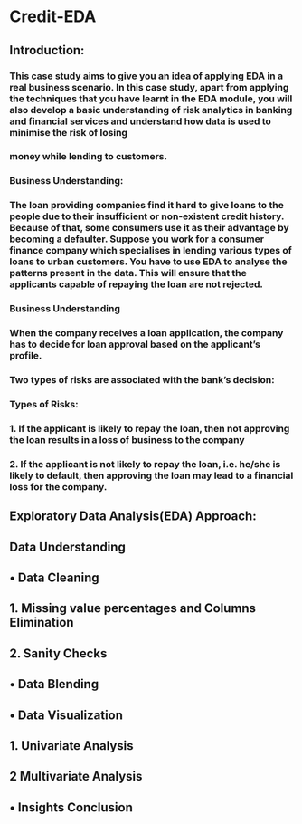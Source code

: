 # Credit-EDA

## Introduction:
### This case study aims to give you an idea of applying EDA in a real business scenario. In this case study, apart from applying the techniques that you  have learnt in the EDA module, you will also develop a basic understanding of risk analytics in banking and financial services and understand how data  is used to minimise the risk of losing 
### money while lending to customers.

### Business Understanding:
### The loan providing companies find it hard to give loans to the people due to their insufficient or non-existent credit history. Because of that, some consumers use it as their advantage by becoming a defaulter. Suppose you work for a consumer finance company which specialises in lending various types of loans to urban customers. You have to use EDA to analyse the patterns present in the data. This will ensure that the applicants capable of repaying the loan are not rejected.

### Business Understanding 
### When the company receives a loan application, the company has to decide for loan approval based on the applicant’s profile. 
### Two types of risks are associated with the bank’s decision:
### Types of Risks:
### 1. If the applicant is likely to repay the loan, then not approving the loan results in a loss of business to the company
### 2. If the applicant is not likely to repay the loan, i.e. he/she is likely to default, then approving the loan may lead to a financial loss for the company.

## Exploratory Data Analysis(EDA) Approach:
## Data Understanding
## • Data Cleaning
## 1. Missing value percentages and Columns Elimination
## 2. Sanity Checks
## • Data Blending
## • Data Visualization 
## 1. Univariate Analysis
## 2 Multivariate Analysis
## • Insights Conclusion
